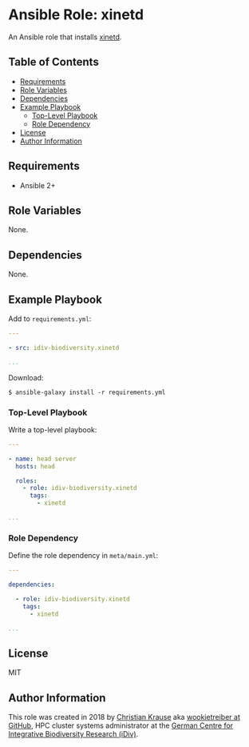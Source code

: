 Ansible Role: xinetd
====================

An Ansible role that installs [xinetd][].

Table of Contents
-----------------

<!-- toc -->

- [Requirements](#requirements)
- [Role Variables](#role-variables)
- [Dependencies](#dependencies)
- [Example Playbook](#example-playbook)
  * [Top-Level Playbook](#top-level-playbook)
  * [Role Dependency](#role-dependency)
- [License](#license)
- [Author Information](#author-information)

<!-- tocstop -->

Requirements
------------

- Ansible 2+

Role Variables
--------------

None.

Dependencies
------------

None.

Example Playbook
----------------

Add to `requirements.yml`:

```yml
---

- src: idiv-biodiversity.xinetd

...
```

Download:

```console
$ ansible-galaxy install -r requirements.yml
```

### Top-Level Playbook

Write a top-level playbook:

```yml
---

- name: head server
  hosts: head

  roles:
    - role: idiv-biodiversity.xinetd
      tags:
        - xinetd

...
```

### Role Dependency

Define the role dependency in `meta/main.yml`:

```yml
---

dependencies:

  - role: idiv-biodiversity.xinetd
    tags:
      - xinetd

...
```

License
-------

MIT

Author Information
------------------

This role was created in 2018 by [Christian Krause][author] aka [wookietreiber at GitHub][wookietreiber], HPC cluster systems administrator at the [German Centre for Integrative Biodiversity Research (iDiv)][idiv].


[author]: https://www.idiv.de/en/groups_and_people/employees/details/61.html
[idiv]: https://www.idiv.de/
[wookietreiber]: https://github.com/wookietreiber
[xinetd]: https://github.com/xinetd-org/xinetd
